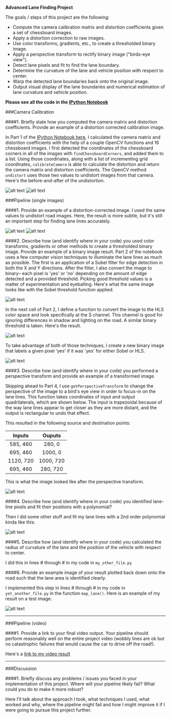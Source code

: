 **Advanced Lane Finding Project**

The goals / steps of this project are the following:

* Compute the camera calibration matrix and distortion coefficients given a set of chessboard images.
* Apply a distortion correction to raw images.
* Use color transforms, gradients, etc., to create a thresholded binary image.
* Apply a perspective transform to rectify binary image ("birds-eye view").
* Detect lane pixels and fit to find the lane boundary.
* Determine the curvature of the lane and vehicle position with respect to center.
* Warp the detected lane boundaries back onto the original image.
* Output visual display of the lane boundaries and numerical estimation of lane curvature and vehicle position.

[//]: # (Image References)

[chess1]: ./output_images/original_chessboard.jpg "Original"
[chess2]: ./output_images/undistorted_chessboard.jpg "Undistorted"
[image1]: ./output_images/test3.jpg "Original"
[image2]: ./output_images/undistort-3.jpg "Undistorted"
[image3]: ./output_images/sobel-3.jpg "Sobel Example"
[image4]: ./output_images/hls-3.jpg "HLS Example"
[image5]: ./output_images/sobel_or_hls-3.jpg "Binary Example"
[image6]: ./output_images/warp-3.jpg "Warp Example"
[image7]: ./output_images/sliding_window-3.jpg "Fit Visual"
[image8]: ./output_images/lined_original-3.jpg "Output"
[video1]: ./output.mp4 "Video"


**Please see all the code in the [IPython Notebook](./project.ipynb)**

###Camera Calibration

####1. Briefly state how you computed the camera matrix and distortion coefficients. Provide an example of a distortion corrected calibration image.

In Part 1 of the [IPython Notebook here](./project.ipynb), I calculated the camera matrix and distortion coefficients with the help of a couple OpenCV functions and 16 chessboard images.  I first detected the coordinates of the chessboard corners in all of the images with `findChessboardCorners`, and added them to a list.  Using those coordinates, along with a list of incrementing grid coordinates, `calibrateCamera` is able to calculate the distortion and return the camera matrix and distortion coefficients.  The OpenCV method `undistort` uses those two values to undistort images from that camera.  Here's the before-and-after of the undistortion. 

![alt text][chess1]
![alt text][chess2]

###Pipeline (single images)

####1. Provide an example of a distortion-corrected image.
I used the same values to undistort road images.  Here, the result is more subtle, but it's still an important step for finding lane lines accurately.

![alt text][image1]
![alt text][image2]


####2. Describe how (and identify where in your code) you used color transforms, gradients or other methods to create a thresholded binary image.  Provide an example of a binary image result.
Part 2 of the notebook uses a few computer vision techniques to illuminate the lane lines as much as possible.  The first is an application of a Sobel filter for edge detection in both the X and Y directions.  After the filter, I also convert the image to binary– each pixel is 'yes' or 'no' depending on the amount of edge detected and a provided threshold.  Picking good threshold values is a matter of experimentation and eyeballing.  Here's what the same image looks like with the Sobel threshold function applied.

![alt text][image3]

In the next cell of Part 2, I define a function to convert the image to the HLS color space and look specifically at the S channel.  This channel is good for ignoring differences in shadow and lighting on the road.  A similar binary threshold is taken.  Here's the result.

![alt text][image4]

To take advantage of both of those techniques, I create a new binary image that labels a given pixel 'yes' if it was 'yes' for either Sobel or HLS.

![alt text][image5]

####3. Describe how (and identify where in your code) you performed a perspective transform and provide an example of a transformed image.

Skipping ahead to Part 4, I use `getPerspectiveTransform` to change the perspective of the image to a bird's eye view in order to focus-in on the lane lines.  This function takes coordinates of input and output quadrilaterals, which are shown below.  The input is trapezoidal because of the way lane lines appear to get closer as they are more distant, and the output is rectangular to undo that effect.
<!-- The code for my perspective transform includes a function called `warper()`, which appears in lines 1 through 8 in the file `example.py` (output_images/examples/example.py) (or, for example, in the 3rd code cell of the IPython notebook).  The `warper()` function takes as inputs an image (`img`), as well as source (`src`) and destination (`dst`) points.  I chose the hardcode the source and destination points in the following manner:

```
src = np.float32(
    [[(img_size[0] / 2) - 55, img_size[1] / 2 + 100],
    [((img_size[0] / 6) - 10), img_size[1]],
    [(img_size[0] * 5 / 6) + 60, img_size[1]],
    [(img_size[0] / 2 + 55), img_size[1] / 2 + 100]])
dst = np.float32(
    [[(img_size[0] / 4), 0],
    [(img_size[0] / 4), img_size[1]],
    [(img_size[0] * 3 / 4), img_size[1]],
    [(img_size[0] * 3 / 4), 0]])

``` -->
This resulted in the following source and destination points:

| Inputs        | Ouputs   | 
|:-------------:|:-------------:| 
| 585, 460      | 280, 0        | 
| 695, 460      | 1000, 0       |
| 1120, 720     | 1000, 720     |
| 695, 460      | 280, 720      |

This is what the image looked like after the perspective transform.

![alt text][image6]

####4. Describe how (and identify where in your code) you identified lane-line pixels and fit their positions with a polynomial?

Then I did some other stuff and fit my lane lines with a 2nd order polynomial kinda like this:

![alt text][image5]

####5. Describe how (and identify where in your code) you calculated the radius of curvature of the lane and the position of the vehicle with respect to center.

I did this in lines # through # in my code in `my_other_file.py`

####6. Provide an example image of your result plotted back down onto the road such that the lane area is identified clearly.

I implemented this step in lines # through # in my code in `yet_another_file.py` in the function `map_lane()`.  Here is an example of my result on a test image:

![alt text][image6]

---

###Pipeline (video)

####1. Provide a link to your final video output.  Your pipeline should perform reasonably well on the entire project video (wobbly lines are ok but no catastrophic failures that would cause the car to drive off the road!).

Here's a [link to my video result](./output.mp4)

---

###Discussion

####1. Briefly discuss any problems / issues you faced in your implementation of this project.  Where will your pipeline likely fail?  What could you do to make it more robust?

Here I'll talk about the approach I took, what techniques I used, what worked and why, where the pipeline might fail and how I might improve it if I were going to pursue this project further.  
